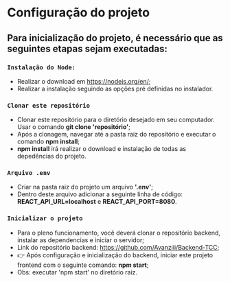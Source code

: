 # Configuração do projeto

## Para inicialização do projeto, é necessário que as seguintes etapas sejam executadas:

### `Instalação do Node:`
* Realizar o download em https://nodejs.org/en/;
* Realizar a instalação seguindo as opções pré definidas no instalador.

### `Clonar este repositório`
* Clonar este repositório para o diretório desejado em seu computador. Usar o comando **git clone 'repositório'**;
* Após a clonagem, navegar até a pasta raiz do repositório e executar o comando **npm install**;
* **npm install** irá realizar o download e instalação de todas as depedências do projeto.

### `Arquivo .env`
* Criar na pasta raiz do projeto um arquivo **'.env'**;
* Dentro deste arquivo adicionar a seguinte linha de código: **REACT_API_URL=localhost** e **REACT_API_PORT=8080**.

### `Inicializar o projeto`
* Para o pleno funcionamento, você deverá clonar o repositório backend, instalar as dependencias e iniciar o servidor;
* Link do repositório backend: https://github.com/Avanziii/Backend-TCC;
* 👉 Após configuração e inicialização do backend, iniciar este projeto frontend com o seguinte comando: **npm start**; 
* Obs: executar 'npm start' no diretório raiz.
